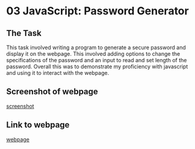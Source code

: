 # 03 JavaScript: Password Generator

## The Task
This task involved writing a program to generate a secure password and display it on the webpage. This involved adding options to change the specifications of the password and an input to read and set length of the password. Overall this was to demonstrate my proficiency with javascript and using it to interact with the webpage.

## Screenshot of webpage
[screenshot](./assets/Images/Password_Generator_Screenshot.png)

## Link to webpage

[webpage](https://kevinjr1998.github.io/Password_Generator/)